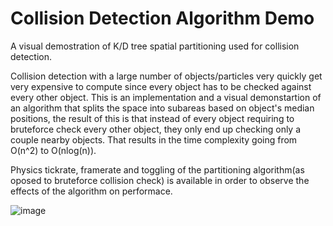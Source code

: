 # Collision Detection Algorithm Demo
 A visual demostration of K/D tree spatial partitioning used for collision detection.
 
 Collision detection with a large number of objects/particles very quickly get very expensive to compute since every object has to be checked against every other object. This is an implementation and a visual demonstartion of an algorithm that splits the space into subareas based on object's median positions, the result of this is that instead of every object requiring to bruteforce check every other object, they only end up checking only a couple nearby objects. That results in the time complexity going from O(n^2) to O(nlog(n)).


Physics tickrate, framerate and toggling of the partitioning algorithm(as oposed to bruteforce collision check) is available in order to observe the effects of the algorithm on performace.



 
![image](https://user-images.githubusercontent.com/20630248/147418948-806cc019-d2b9-48e1-b5bc-1209edd7a21b.png)
